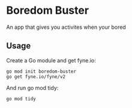 # Boredom Buster
An app that gives you activites when your bored

## Usage

Create a Go module and get fyne.io:

    go mod init boredom-buster
    go get fyne.io/fyne/v2

And run go mod tidy:

    go mod tidy